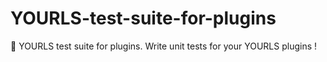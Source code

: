 # YOURLS-test-suite-for-plugins
🐞 YOURLS test suite for plugins. Write unit tests for your YOURLS plugins !
